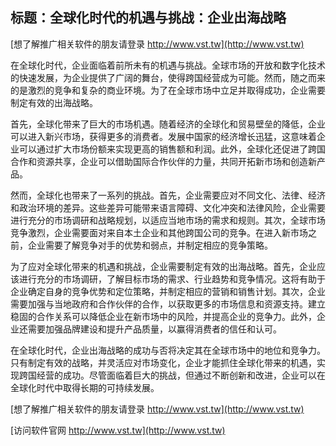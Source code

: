 ## **标题：全球化时代的机遇与挑战：企业出海战略**

[想了解推广相关软件的朋友请登录 http://www.vst.tw](http://www.vst.tw)

在全球化时代，企业面临着前所未有的机遇与挑战。全球市场的开放和数字化技术的快速发展，为企业提供了广阔的舞台，使得跨国经营成为可能。然而，随之而来的是激烈的竞争和复杂的商业环境。为了在全球市场中立足并取得成功，企业需要制定有效的出海战略。

首先，全球化带来了巨大的市场机遇。随着经济的全球化和贸易壁垒的降低，企业可以进入新兴市场，获得更多的消费者。发展中国家的经济增长迅猛，这意味着企业可以通过扩大市场份额来实现更高的销售额和利润。此外，全球化还促进了跨国合作和资源共享，企业可以借助国际合作伙伴的力量，共同开拓新市场和创造新产品。

然而，全球化也带来了一系列的挑战。首先，企业需要应对不同文化、法律、经济和政治环境的差异。这些差异可能带来语言障碍、文化冲突和法律风险，企业需要进行充分的市场调研和战略规划，以适应当地市场的需求和规则。其次，全球市场竞争激烈，企业需要面对来自本土企业和其他跨国公司的竞争。在进入新市场之前，企业需要了解竞争对手的优势和弱点，并制定相应的竞争策略。

为了应对全球化带来的机遇和挑战，企业需要制定有效的出海战略。首先，企业应该进行充分的市场调研，了解目标市场的需求、行业趋势和竞争情况。这将有助于企业确定自身的竞争优势和定位策略，并制定相应的营销和销售计划。其次，企业需要加强与当地政府和合作伙伴的合作，以获取更多的市场信息和资源支持。建立稳固的合作关系可以降低企业在新市场中的风险，并提高企业的竞争力。此外，企业还需要加强品牌建设和提升产品质量，以赢得消费者的信任和认可。

在全球化时代，企业出海战略的成功与否将决定其在全球市场中的地位和竞争力。只有制定有效的战略，并灵活应对市场变化，企业才能抓住全球化带来的机遇，实现跨国经营的成功。尽管面临着巨大的挑战，但通过不断创新和改进，企业可以在全球化时代中取得长期的可持续发展。

[想了解推广相关软件的朋友请登录 http://www.vst.tw](http://www.vst.tw)


[访问软件官网 http://www.vst.tw](http://www.vst.tw)
